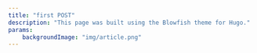 ```yaml
---
title: "first POST"
description: "This page was built using the Blowfish theme for Hugo."
params:
    backgroundImage: "img/article.png"
---
```

